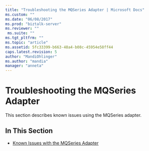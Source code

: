 ```yaml
---
title: "Troubleshooting the MQSeries Adapter | Microsoft Docs"
ms.custom: ""
ms.date: "06/08/2017"
ms.prod: "biztalk-server"
ms.reviewer: ""
 ms.suite: ""
ms.tgt_pltfrm: ""
ms.topic: "article"
ms.assetid: 5fc33399-b663-48a4-b08c-45954e58ff44
caps.latest.revision: 5
author: "MandiOhlinger"
ms.author: "mandia"
manager: "anneta"
---
```

# Troubleshooting the MQSeries Adapter
This section describes known issues using the MQSeries adapter.  
  
## In This Section  
  
-   [Known Issues with the MQSeries Adapter](../core/known-issues-with-the-mqseries-adapter.md)